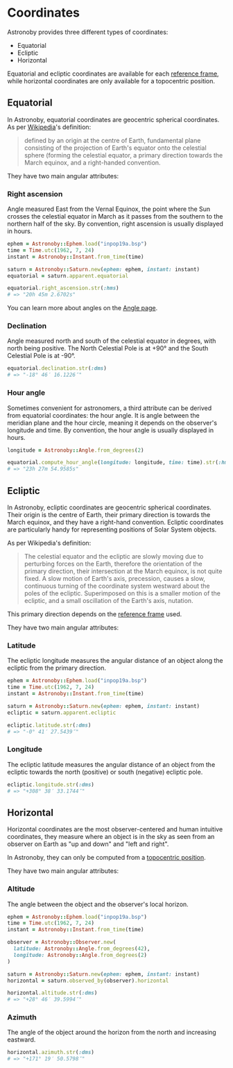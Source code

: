 # Coordinates

Astronoby provides three different types of coordinates:

* Equatorial
* Ecliptic
* Horizontal

Equatorial and ecliptic coordinates are available for each [reference frame],
while horizontal coordinates are only available for a topocentric position.

## Equatorial

In Astronoby, equatorial coordinates are geocentric spherical coordinates. As
per [Wikipedia]'s definition:

> defined by an origin at the centre of Earth, fundamental plane consisting of
> the projection of Earth's equator onto the celestial sphere (forming the
> celestial equator, a primary direction towards the March equinox, and a
> right-handed convention.

They have two main angular attributes:

### Right ascension

Angle measured East from the Vernal Equinox, the point where the Sun crosses the
celestial equator in March as it passes from the southern to the northern half
of the sky. By convention, right ascension is usually displayed in hours.

```rb
ephem = Astronoby::Ephem.load("inpop19a.bsp")
time = Time.utc(1962, 7, 24)
instant = Astronoby::Instant.from_time(time)

saturn = Astronoby::Saturn.new(ephem: ephem, instant: instant)
equatorial = saturn.apparent.equatorial

equatorial.right_ascension.str(:hms)
# => "20h 45m 2.6702s"
```

You can learn more about angles on the [Angle page].

### Declination

Angle measured north and south of the celestial equator in degrees, with north
being positive. The North Celestial Pole is at +90° and the South Celestial Pole
is at -90°.

```rb
equatorial.declination.str(:dms)
# => "-18° 46′ 16.1226″"
```

### Hour angle

Sometimes convenient for astronomers, a third attribute can be derived from
equatorial coordinates: the hour angle. It is angle between the meridian plane
and the hour circle, meaning it depends on the observer's longitude and time. By
convention, the hour angle is usually displayed in hours.

```rb
longitude = Astronoby::Angle.from_degrees(2)

equatorial.compute_hour_angle(longitude: longitude, time: time).str(:hms)
# => "23h 27m 54.9585s"
```

## Ecliptic

In Astronoby, ecliptic coordinates are geocentric spherical coordinates. Their
origin is the centre of Earth, their primary direction is towards the March
equinox, and they have a right-hand convention. Ecliptic coordinates are
particularly handy for representing positions of Solar System objects.

As per Wikipedia's definition:

> The celestial equator and the ecliptic are slowly moving due to perturbing
> forces on the Earth, therefore the orientation of the primary direction, their
> intersection at the March equinox, is not quite fixed. A slow motion of
> Earth's axis, precession, causes a slow, continuous turning of the coordinate
> system westward about the poles of the ecliptic. Superimposed on this is a
> smaller motion of the ecliptic, and a small oscillation of the Earth's axis,
> nutation.

This primary direction depends on the [reference frame] used.

They have two main angular attributes:

### Latitude

The ecliptic longitude measures the angular distance of an object along the
ecliptic from the primary direction.

```rb
ephem = Astronoby::Ephem.load("inpop19a.bsp")
time = Time.utc(1962, 7, 24)
instant = Astronoby::Instant.from_time(time)

saturn = Astronoby::Saturn.new(ephem: ephem, instant: instant)
ecliptic = saturn.apparent.ecliptic

ecliptic.latitude.str(:dms)
# => "-0° 41′ 27.5439″"
```

### Longitude

The ecliptic latitude measures the angular distance of an object from the
ecliptic towards the north (positive) or south (negative) ecliptic pole.

```rb
ecliptic.longitude.str(:dms)
# => "+308° 38′ 33.1744″"
```

## Horizontal

Horizontal coordinates are the most observer-centered and human intuitive
coordinates, they measure where an object is in the sky as seen from an observer
on Earth as "up and down" and "left and right".

In Astronoby, they can only be computed from a [topocentric position].

They have two main angular attributes:

### Altitude

The angle between the object and the observer's local horizon.

```rb
ephem = Astronoby::Ephem.load("inpop19a.bsp")
time = Time.utc(1962, 7, 24)
instant = Astronoby::Instant.from_time(time)

observer = Astronoby::Observer.new(
  latitude: Astronoby::Angle.from_degrees(42),
  longitude: Astronoby::Angle.from_degrees(2)
)

saturn = Astronoby::Saturn.new(ephem: ephem, instant: instant)
horizontal = saturn.observed_by(observer).horizontal

horizontal.altitude.str(:dms)
# => "+28° 46′ 39.5994″"
```

### Azimuth

The angle of the object around the horizon from the north and increasing
eastward.

```rb
horizontal.azimuth.str(:dms)
# => "+171° 19′ 50.5798″"
```

[reference frame]: reference_frames.md
[Wikipedia]: https://en.wikipedia.org/wiki/Equatorial_coordinate_system
[Angle page]: angles.md
[topocentric position]: reference_frames.md#topocentric
